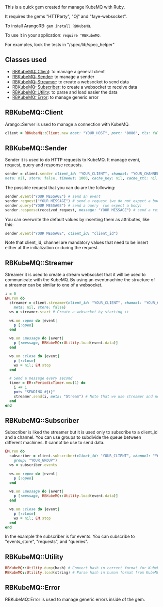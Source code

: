 This is a quick gem created for manage KubeMQ with Ruby.

It requires the gems "HTTParty", "Oj" and "faye-websocket".

To install ArangoRB: `gem install RBKubeMQ`.

To use it in your application: `require "RBKubeMQ`.

For examples, look the tests in "/spec/lib/spec_helper"

## Classes used

* [RBKubeMQ::Client](#RKMQCLient): to manage a general client
* [RBKubeMQ::Sender](#RKMQSender): to manage a sender
* [RBKubeMQ::Streamer](#RKMQStreamer): to create a websocket to send data
* [RBKubeMQ::Subscriber](#RKMQsubscriber): to create a websocket to receive data
* [RBKubeMQ::Utility](#RKMQutility): to parse and load easier the data
* [RBKubeMQ::Error](#RKMQerror): to manage generic error

<a name="RKMQCLient"></a>
## RBKubeMQ::Client

Arango::Server is used to manage a connection with KubeMQ.

``` ruby
client = RBKubeMQ::Client.new host: "YOUR_HOST", port: "8080", tls: false # tls is true then it will make your requests with https and wss instead of http or ws
```

<a name="RKMQSender"></a>
## RBKubeMQ::Sender

Sender it is used to do HTTP requests to KubeMQ. It manage event, request, query and response requests.

``` ruby
sender = client.sender client_id: "YOUR_CLIENT", channel: "YOUR_CHANNEL",
meta: nil, store: false, timeout: 1000, cache_key: nil, cache_ttl: nil
```

The possible request that you can do are the following:

``` ruby
sender.event("YOUR MESSAGE") # send an event
sender.request("YOUR MESSAGE") # send a request (we do not expect a body)
sender.query("YOUR MESSAGE") # send a query  (we expect a body)
sender.response(received_request, message: "YOUR MESSAGE") # send a response to a request (the received request is the one received with a subscriber)
```

You can overwrite the default values by inserting them as attributes, like this:

``` ruby
sender.event("YOUR MESSAGE", client_id: "client_id")
```

Note that client_id, channel are mandatory values that need to be insert either at the initialization or during the request.

<a name="RKMQStreamer"></a>
## RBKubeMQ::Streamer

Streamer it is used to create a stream websocket that it will be used to communicate with the KubeMQ. By using an eventmachine the structure of a streamer can be similar to one of a websocket.

```ruby
i = 0
EM.run do
  streamer = client.streamer(client_id: "YOUR_CLIENT", channel: "YOUR_CHANNEL",
    meta: nil, store: false)
  ws = streamer.start # Create a websocket by starting it

  ws.on :open do |event|
    p [:open]
  end

  ws.on :message do |event|
    p [:message, RBKubeMQ::Utility.load(event.data)]
  end

  ws.on :close do |event|
    p [:close]
    ws = nil; EM.stop
  end

  # Send a message every second
  timer = EM::PeriodicTimer.new(1) do
    i += 1
    puts "SENDING #{i}"
    streamer.send(i, meta: "Stream") # Note that we use streamer and not ws to send the stream
  end
end
```

<a name="RKMQSubscriber"></a>
## RBKubeMQ::Subscriber

Subscriber is liked the streamer but it is used only to subscribe to a client_id and a channel. You can use groups to subdivide the queue between different machines.
It cannot be use to send data.

```ruby
EM.run do
  subscriber = client.subscriber(client_id: "YOUR_CLIENT", channel: "YOUR_CHANNEL",
    group: "YOUR_GROUP")
  ws = subscriber.events

  ws.on :open do |event|
    p [:open]
  end

  ws.on :message do |event|
    p [:message, RBKubeMQ::Utility.load(event.data)]
  end

  ws.on :close do |event|
    p [:close]
    ws = nil; EM.stop
  end
end
```

In the example the subscriber is for events.
You can subscribe to "events_store", "requests", and "queries".

<a name="RKMQUtility"></a>
## RBKubeMQ::Utility

```ruby
RBKubeMQ::Utility.dump(hash) # Convert hash in correct format for KubeMQ
RBKubeMQ::Utility.load(string) # Parse hash in human format from KubeMQ
```

<a name="RKMQerror"></a>
## RBKubeMQ::Error

RBKubeMQ::Error is used to manage generic errors inside of the gem.
